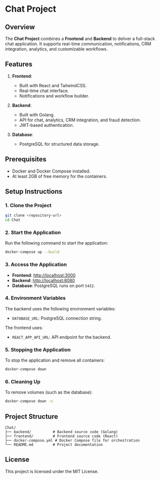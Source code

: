 # Chat Project

## Overview
The **Chat Project** combines a **Frontend** and **Backend** to deliver a full-stack chat application. It supports real-time communication, notifications, CRM integration, analytics, and customizable workflows.

## Features
1. **Frontend**:
   - Built with React and TailwindCSS.
   - Real-time chat interface.
   - Notifications and workflow builder.

2. **Backend**:
   - Built with Golang.
   - API for chat, analytics, CRM integration, and fraud detection.
   - JWT-based authentication.

3. **Database**:
   - PostgreSQL for structured data storage.

## Prerequisites
- Docker and Docker Compose installed.
- At least 2GB of free memory for the containers.

## Setup Instructions

### 1. Clone the Project
```bash
git clone <repository-url>
cd Chat
```

### 2. Start the Application
Run the following command to start the application:
```bash
docker-compose up --build
```

### 3. Access the Application
- **Frontend**: [http://localhost:3000](http://localhost:3000)
- **Backend**: [http://localhost:8080](http://localhost:8080)
- **Database**: PostgreSQL runs on port `5432`.

### 4. Environment Variables
The backend uses the following environment variables:
- `DATABASE_URL`: PostgreSQL connection string.

The frontend uses:
- `REACT_APP_API_URL`: API endpoint for the backend.

### 5. Stopping the Application
To stop the application and remove all containers:
```bash
docker-compose down
```

### 6. Cleaning Up
To remove volumes (such as the database):
```bash
docker-compose down -v
```

## Project Structure
```
Chat/
├── backend/          # Backend source code (Golang)
├── frontend/         # Frontend source code (React)
├── docker-compose.yml # Docker Compose file for orchestration
└── README.md         # Project documentation
```

## License
This project is licensed under the MIT License.